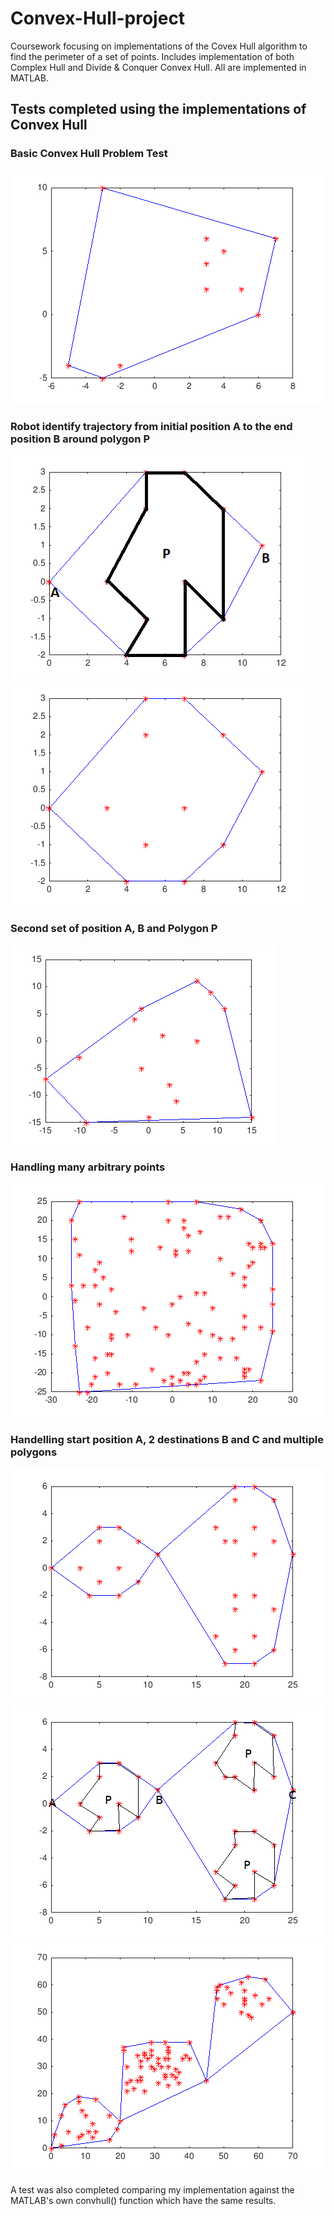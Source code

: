 # Convex-Hull-project
Coursework focusing on implementations of the Covex Hull algorithm to find the perimeter of a set of points. Includes implementation of both Complex Hull and Divide & Conquer Convex Hull. All are implemented in MATLAB.

## Tests completed using the implementations of Convex Hull
### Basic Convex Hull Problem Test
![alt text](/results/Task1Test1.png "Basic Convex Hull Problem Test")

### Robot identify trajectory from initial position A to the end position B around polygon P
![alt text](/results/Task1Test2Edit.png "Start A, End B, Object P")
![alt text](/results/Task1Test2.png "Convex Hull Solved")

### Second set of position A, B and Polygon P
![alt text](/results/Task1Test3%20(1).png "Convex Hull Solved")

### Handling many arbitrary points
![alt text](/results/Task1Test5.png "Many points Convex Hull")

### Handelling start position A, 2 destinations B and C and multiple polygons
![alt text](/results/Task2Test1.png "Convex Hull with multiple destinations")
![alt text](/results/Task2Test1Edit.png "Convex Hull with multiple destinations Labelled")
![alt text](/results/Task2Test2.png "Convex Hull with multiple destinations (arbitrary)")

A test was also completed comparing my implementation against the MATLAB's own convhull() function which have the same results.
